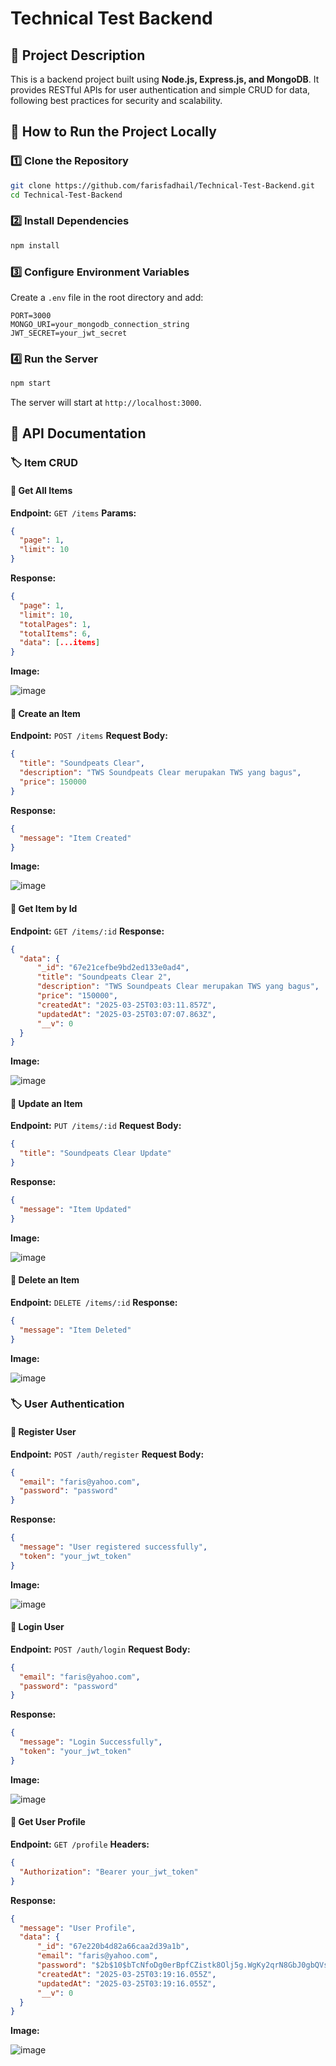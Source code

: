 # Technical Test Backend

## 📌 Project Description
This is a backend project built using **Node.js, Express.js, and MongoDB**. It provides RESTful APIs for user authentication and simple CRUD for data, following best practices for security and scalability.

## 🚀 How to Run the Project Locally

### 1️⃣ Clone the Repository
```sh
git clone https://github.com/farisfadhail/Technical-Test-Backend.git
cd Technical-Test-Backend
```

### 2️⃣ Install Dependencies
```sh
npm install
```

### 3️⃣ Configure Environment Variables
Create a `.env` file in the root directory and add:
```env
PORT=3000
MONGO_URI=your_mongodb_connection_string
JWT_SECRET=your_jwt_secret
```

### 4️⃣ Run the Server
```sh
npm start
```
The server will start at `http://localhost:3000`.

## 📖 API Documentation

### 🏷️ **Item CRUD**

#### 🔹 Get All Items
**Endpoint:** `GET /items`
**Params:**
```json
{
  "page": 1, 
  "limit": 10
}
```
**Response:**
```json
{
  "page": 1,
  "limit": 10,
  "totalPages": 1,
  "totalItems": 6,
  "data": [...items]
}
```

**Image:**

![image](https://github.com/user-attachments/assets/bc0aa40f-62c9-454c-be7d-7c5dc54726f4)

#### 🔹 Create an Item
**Endpoint:** `POST /items`
**Request Body:**
```json
{
  "title": "Soundpeats Clear",
  "description": "TWS Soundpeats Clear merupakan TWS yang bagus",
  "price": 150000
}
```
**Response:**
```json
{
  "message": "Item Created"
}
```

**Image:**

![image](https://github.com/user-attachments/assets/1c326cbe-31f6-41ce-b65c-5e55f376e9e8)

#### 🔹 Get Item by Id
**Endpoint:** `GET /items/:id`
**Response:**
```json
{
  "data": {
      "_id": "67e21cefbe9bd2ed133e0ad4",
      "title": "Soundpeats Clear 2",
      "description": "TWS Soundpeats Clear merupakan TWS yang bagus",
      "price": "150000",
      "createdAt": "2025-03-25T03:03:11.857Z",
      "updatedAt": "2025-03-25T03:07:07.863Z",
      "__v": 0
  }
}
```

**Image:**

![image](https://github.com/user-attachments/assets/1ad8b65c-e875-4790-99f1-8883c41e8e42)

#### 🔹 Update an Item
**Endpoint:** `PUT /items/:id`
**Request Body:**
```json
{
  "title": "Soundpeats Clear Update"
}
```
**Response:**
```json
{
  "message": "Item Updated"
}
```

**Image:**

![image](https://github.com/user-attachments/assets/62eda7a7-23d3-4bca-910e-514aef2d1855)

#### 🔹 Delete an Item
**Endpoint:** `DELETE /items/:id`
**Response:**
```json
{
  "message": "Item Deleted"
}
```

**Image:**

![image](https://github.com/user-attachments/assets/08f3949d-6bae-4644-9ced-53ef8bf33787)

### 🏷️ **User Authentication**

#### 🔹 Register User
**Endpoint:** `POST /auth/register`
**Request Body:**
```json
{
  "email": "faris@yahoo.com",
  "password": "password"
}
```
**Response:**
```json
{
  "message": "User registered successfully",
  "token": "your_jwt_token"
}
```

**Image:**

![image](https://github.com/user-attachments/assets/dc665f4e-503e-427e-b939-de58058e0c9d)

#### 🔹 Login User
**Endpoint:** `POST /auth/login`
**Request Body:**
```json
{
  "email": "faris@yahoo.com",
  "password": "password"
}
```
**Response:**
```json
{
  "message": "Login Successfully",
  "token": "your_jwt_token"
}
```

**Image:**

![image](https://github.com/user-attachments/assets/e197ad23-ec86-4f2c-b84a-5b0f371ba471)

#### 🔹 Get User Profile
**Endpoint:** `GET /profile`
**Headers:**
```json
{
  "Authorization": "Bearer your_jwt_token"
}
```
**Response:**
```json
{
  "message": "User Profile",
  "data": {
      "_id": "67e220b4d82a66caa2d39a1b",
      "email": "faris@yahoo.com",
      "password": "$2b$10$bTcNfoDg0erBpfCZistk8Olj5g.WgKy2qrN8GbJ0gbQVsR1QpScia",
      "createdAt": "2025-03-25T03:19:16.055Z",
      "updatedAt": "2025-03-25T03:19:16.055Z",
      "__v": 0
  }
}
```

**Image:**

![image](https://github.com/user-attachments/assets/3a0154f2-dd11-4c42-9e57-5577db9b9eaf)
